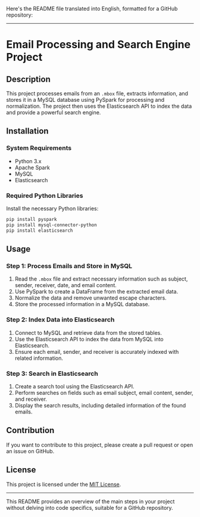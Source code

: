 Here's the README file translated into English, formatted for a GitHub repository:

---

# Email Processing and Search Engine Project

## Description
This project processes emails from an `.mbox` file, extracts information, and stores it in a MySQL database using PySpark for processing and normalization. The project then uses the Elasticsearch API to index the data and provide a powerful search engine.

## Installation

### System Requirements
- Python 3.x
- Apache Spark
- MySQL
- Elasticsearch

### Required Python Libraries
Install the necessary Python libraries:
```bash
pip install pyspark
pip install mysql-connector-python
pip install elasticsearch
```

## Usage

### Step 1: Process Emails and Store in MySQL
1. Read the `.mbox` file and extract necessary information such as subject, sender, receiver, date, and email content.
2. Use PySpark to create a DataFrame from the extracted email data.
3. Normalize the data and remove unwanted escape characters.
4. Store the processed information in a MySQL database.

### Step 2: Index Data into Elasticsearch
1. Connect to MySQL and retrieve data from the stored tables.
2. Use the Elasticsearch API to index the data from MySQL into Elasticsearch.
3. Ensure each email, sender, and receiver is accurately indexed with related information.

### Step 3: Search in Elasticsearch
1. Create a search tool using the Elasticsearch API.
2. Perform searches on fields such as email subject, email content, sender, and receiver.
3. Display the search results, including detailed information of the found emails.

## Contribution
If you want to contribute to this project, please create a pull request or open an issue on GitHub.

## License
This project is licensed under the [MIT License](https://opensource.org/licenses/MIT).

---

This README provides an overview of the main steps in your project without delving into code specifics, suitable for a GitHub repository.
